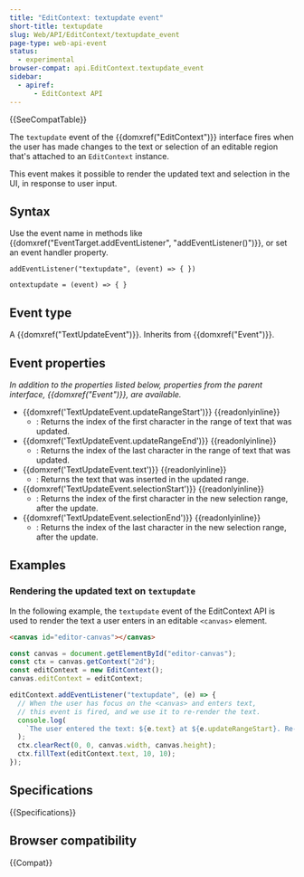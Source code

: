 ```yaml
---
title: "EditContext: textupdate event"
short-title: textupdate
slug: Web/API/EditContext/textupdate_event
page-type: web-api-event
status:
  - experimental
browser-compat: api.EditContext.textupdate_event
sidebar:
  - apiref:
      - EditContext API
---
```


{{SeeCompatTable}}

The `textupdate` event of the {{domxref("EditContext")}} interface fires when the user has made changes to the text or selection of an editable region that's attached to an `EditContext` instance.

This event makes it possible to render the updated text and selection in the UI, in response to user input.

## Syntax

Use the event name in methods like {{domxref("EventTarget.addEventListener", "addEventListener()")}}, or set an event handler property.

```js-nolint
addEventListener("textupdate", (event) => { })

ontextupdate = (event) => { }
```

## Event type

A {{domxref("TextUpdateEvent")}}. Inherits from {{domxref("Event")}}.

## Event properties

_In addition to the properties listed below, properties from the parent interface, {{domxref("Event")}}, are available._

- {{domxref('TextUpdateEvent.updateRangeStart')}} {{readonlyinline}}
  - : Returns the index of the first character in the range of text that was updated.
- {{domxref('TextUpdateEvent.updateRangeEnd')}} {{readonlyinline}}
  - : Returns the index of the last character in the range of text that was updated.
- {{domxref('TextUpdateEvent.text')}} {{readonlyinline}}
  - : Returns the text that was inserted in the updated range.
- {{domxref('TextUpdateEvent.selectionStart')}} {{readonlyinline}}
  - : Returns the index of the first character in the new selection range, after the update.
- {{domxref('TextUpdateEvent.selectionEnd')}} {{readonlyinline}}
  - : Returns the index of the last character in the new selection range, after the update.

## Examples

### Rendering the updated text on `textupdate`

In the following example, the `textupdate` event of the EditContext API is used to render the text a user enters in an editable `<canvas>` element.

```html
<canvas id="editor-canvas"></canvas>
```

```js
const canvas = document.getElementById("editor-canvas");
const ctx = canvas.getContext("2d");
const editContext = new EditContext();
canvas.editContext = editContext;

editContext.addEventListener("textupdate", (e) => {
  // When the user has focus on the <canvas> and enters text,
  // this event is fired, and we use it to re-render the text.
  console.log(
    `The user entered the text: ${e.text} at ${e.updateRangeStart}. Re-rendering the full EditContext text`,
  );
  ctx.clearRect(0, 0, canvas.width, canvas.height);
  ctx.fillText(editContext.text, 10, 10);
});
```

## Specifications

{{Specifications}}

## Browser compatibility

{{Compat}}
